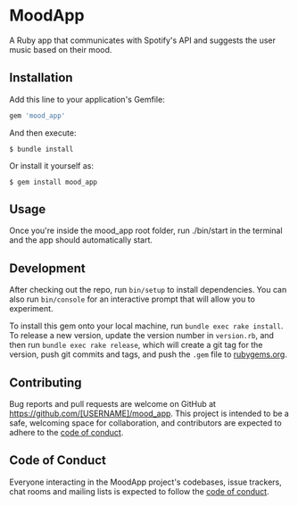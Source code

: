 # MoodApp

A Ruby app that communicates with Spotify's API and suggests the user music based on their mood.

## Installation

Add this line to your application's Gemfile:

```ruby
gem 'mood_app'
```

And then execute:

    $ bundle install

Or install it yourself as:

    $ gem install mood_app

## Usage

Once you're inside the mood_app root folder, run ./bin/start in the terminal and the app should automatically start.

## Development

After checking out the repo, run `bin/setup` to install dependencies. You can also run `bin/console` for an interactive prompt that will allow you to experiment.

To install this gem onto your local machine, run `bundle exec rake install`. To release a new version, update the version number in `version.rb`, and then run `bundle exec rake release`, which will create a git tag for the version, push git commits and tags, and push the `.gem` file to [rubygems.org](https://rubygems.org).

## Contributing

Bug reports and pull requests are welcome on GitHub at https://github.com/[USERNAME]/mood_app. This project is intended to be a safe, welcoming space for collaboration, and contributors are expected to adhere to the [code of conduct](https://github.com/[USERNAME]/mood_app/blob/master/CODE_OF_CONDUCT.md).


## Code of Conduct

Everyone interacting in the MoodApp project's codebases, issue trackers, chat rooms and mailing lists is expected to follow the [code of conduct](https://github.com/[USERNAME]/mood_app/blob/master/CODE_OF_CONDUCT.md).
